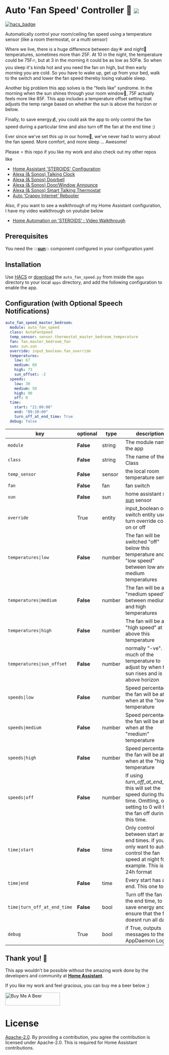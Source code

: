 # Auto 'Fan Speed' Controller :chicken: <img src="https://poa5qzspd7.execute-api.us-east-1.amazonaws.com/live/hypercounterimage/1067a5bcbd5842f38c4aa8c5cba6a89f/counter.png" />

[![hacs_badge](https://img.shields.io/badge/HACS-Default-orange.svg)](https://github.com/custom-components/hacs)

Automatically control your room/ceiling fan speed using a temperature sensor (like a room thermostat, or a multi sensor)

Where we live, there is a huge difference between day:sunny: and night:first_quarter_moon_with_face: temperatures, sometimes more than 25F. At 10 in the night, the temperature could be 75F:fire:, but at 3 in the morning it could be as low as 50F:snowflake:. So when you sleep it's kinda hot and you need the fan on high, but then early morning you are cold. So you have to wake up, get up from your bed, walk to the switch and lower the fan speed thereby losing valuable sleep.

Another big problem this app solves is the "feels like" syndrome. In the morning when the sun shines through your room window:sunrise:, 75F actually feels more like 85F. This app includes a temperature offset setting that adjusts the temp range based on whether the sun is above the horizon or below.

Finally, to save energy:moneybag:, you could ask the app to only control the fan speed during a particular time and also turn off the fan at the end time :)

Ever since we've set this up in our home:house_with_garden:, we've never had to worry about the fan speed. More comfort, and more sleep ... Awesome!

Please ⭐ this repo if you like my work and also check out my other repos like
- [Home Assistant 'STEROIDS' Configuration](https://github.com/UbhiTS/ha-config-ataraxis)
- [Alexa (& Sonos) Talking Clock](https://github.com/UbhiTS/ad-alexatalkingclock)
- [Alexa (& Sonos) Doorbell](https://github.com/UbhiTS/ad-alexadoorbell)
- [Alexa (& Sonos) Door/Window Announce](https://github.com/UbhiTS/ad-alexadoorwindowannounce)
- [Alexa (& Sonos) Smart Talking Thermostat](https://github.com/UbhiTS/ad-alexasmarttalkingthermostat)
- [Auto 'Crappy Internet' Rebooter](https://github.com/UbhiTS/ad-autointernetrebooter)

Also, if you want to see a walkthrough of my Home Assistant configuration, I have my video walkthrough on youtube below
- [Home Automation on 'STEROIDS' : Video Walkthrough](https://youtu.be/qqktLE9_45A)

## Prerequisites
You need the :boom:**[sun](https://www.home-assistant.io/integrations/sun/)**:boom: component configured in your configuration.yaml

## Installation
Use [HACS](https://github.com/custom-components/hacs) or [download](https://github.com/UbhiTS/ad-autofanspeed) the `auto_fan_speed.py` from inside the `apps` directory to your local `apps` directory, and add the following configuration to enable the app.

## Configuration (with Optional Speech Notifications)
```yaml
auto_fan_speed_master_bedroom:
  module: auto_fan_speed
  class: AutoFanSpeed
  temp_sensor: sensor.thermostat_master_bedroom_temperature
  fan: fan.master_bedroom_fan
  sun: sun.sun
  override: input_boolean.fan_override
  temperatures:
    low: 67
    medium: 69
    high: 73
    sun_offset: -2
  speeds:
    low: 30
    medium: 50
    high: 90
    off: 0
  time:
    start: "21:00:00"
    end: "09:30:00"
    turn_off_at_end_time: True
  debug: false
```

key | optional | type | description
-- | -- | -- | --
`module` | **False** | string | The module name of the app
`class` | **False** | string | The name of the Class
`temp_sensor` | **False** | sensor | the local room temperature sensor
`fan` | **False** | fan | fan switch
`sun` | **False** | sun | home assistant sun [sun](https://www.home-assistant.io/integrations/sun/) sensor
`override` | True | entity | input_boolean or switch entity used to turn override control on or off
`temperatures\|low` | **False** | number | The fan will be switched "off" below this temperature and "low speed" between low and medium temperatures  
`temperatures\|medium` | **False** | number | The fan will be at "medium speed" between medium and high temperatures
`temperatures\|high` | **False** | number | The fan will be at "high speed" at or above this temperature
`temperatures\|sun_offset` | **False** | number | normally "-ve". how much of the temperature to adjust by when the sun rises and is above horizon
`speeds\|low` | **False** | number | Speed percentage the fan will be at when at the "low" temperature
`speeds\|medium` | **False** | number | Speed percentage the fan will be at when at the "medium" temperature
`speeds\|high` | **False** | number | Speed percentage the fan will be at when at the "high" temperature
`speeds\|off` | **False** | number | If using *turn_off_at_end_time* this will set the speed during that time. Omitting, or setting to 0 will turn the fan off during this time.
`time\|start` | **False** | time | Only control between start and end times. if you only want to auto control the fan speed at night for example. This is in 24h format
`time\|end` | **False** | time | Every start has an end. This one too :smirk:
`time\|turn_off_at_end_time` | **False** | bool | Turn off the fan at the end time, to save energy and ensure that the fan doesnt run all day.
`debug` | True | bool | if True, outputs messages to the AppDaemon Log
    
    
## Thank you! :raised_hands:
This app wouldn't be possible without the amazing work done by the developers and community at **[Home Assistant](https://www.home-assistant.io/)**. 

If you like my work and feel gracious, you can buy me a beer below ;)

<a href="https://www.buymeacoffee.com/ubhits" target="_blank">
<img src="https://www.buymeacoffee.com/assets/img/custom_images/orange_img.png"
     alt="Buy Me A Beer" 
     style="height:41px !important; width:174px !important;" />
</a>

# License
[Apache-2.0](LICENSE). By providing a contribution, you agree the contribution is licensed under Apache-2.0. This is required for Home Assistant contributions.
